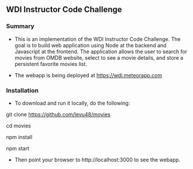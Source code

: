 ## WDI Instructor Code Challenge

### Summary

- This is an implementation of the WDI Instructor Code Challenge. The goal is to build web application using Node at the backend and Javascript at the frontend. The application allows the user to search for movies from OMDB website, select to see a movie details, and store a persistent favorite movies list.

- The webapp is being deployed at https://wdi.meteorapp.com 

### Installation

- To download and run it locally, do the following:

git clone https://github.com/levu48/movies

cd movies

npm install 

npm start

- Then point your browser to http://localhost:3000 to see the webapp.